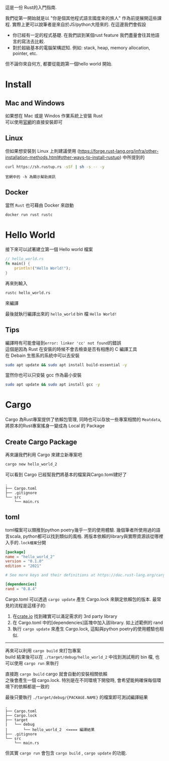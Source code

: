 這是一份 Rust的入門指南. 

我們從第一開始就是以 "你是個其他程式語言國度來的旅人" 作為前提展開這些課程. 實際上更可以說筆者是來自於JS/python大陸來的.
在這邊我們會假設
- 你已經有一定的程式基礎. 在我們談到某個rust feature 我們盡量會往其他語言的寫法去比較.
- 對於超級基本的電腦架構認知. 例如: stack, heap, memory allocation, pointer, etc.

但不論你來自何方, 都要從能跑第一個hello world 開始. 

# Install

## Mac and Windows
如果想在 Mac 或是 Windos 作業系統上安裝 Rust <br>
可以使用[官網](https://www.rust-lang.org/tools/install)的直接安裝即可

## Linux

但如果想安裝到 Linux 上則建議使用 (https://forge.rust-lang.org/infra/other-installation-methods.html#other-ways-to-install-rustup)
中所提到的
```bash
curl https://sh.rustup.rs -sSf | sh -s -- -y
```
`官網中的 -h 為顯示幫助資訊`

## Docker

當然 `Rust` 也可藉由 Docker 來啟動

```bash
docker run rust rustc
```

# Hello World

接下來可以試著建立第一個 Hello world 檔案

```rust
// hello_world.rs
fn main() {
    println!("Hello World!");
}
```

再來則輸入
```bash
rustc hello_world.rs
```
來編譯

最後就執行編譯出來的 `hello_world` bin 檔
`Hello World!`

## Tips

編譯時有可能會碰到`error: linker 'cc' not found`的錯誤<br>
這個是因為 Rust 在安裝的時候不會去檢查是否有相應的 C 編譯工具<br>
在 Debain 生態系的系統中可以去安裝
```bash
sudo apt update && sudo apt install build-essential -y
```
當然你也可以只安裝 gcc 作為最小安裝
```bash
sudo apt update && sudo apt install gcc -y
```

# Cargo

Cargo 為Rust專案提供了依賴包管理, 同時也可以存放一些專案相關的 `Meatdata`, 將原本的Rust專案搖身一變成為 Local 的 Package

## Create Cargo Package

再來讓我們利用 Cargo 來建立新專案吧
```bash
cargo new hello_world_2
```

可以看到 Cargo 已經幫我們將基本的檔案與Cargo.toml建好了
```
.
├── Cargo.toml
├── .gitignore
└── src
    └── main.rs
```

## toml 
toml檔案可以類推到python poetry幾乎一至的使用體驗. 幾個筆者所使用過的語言scala, python都可以找到類似的風格. 將版本依賴的library與實際資源該從哪裡入手的`.lock檔案`分開

```toml
[package]
name = "hello_world_2"
version = "0.1.0"
edition = "2021"

# See more keys and their definitions at https://doc.rust-lang.org/cargo/reference/manifest.html

[dependencies]
rand = "0.8.4"
```

Cargo.toml 可以透過 ``cargo update`` 產生 Cargo.lock 來鎖定依賴包的版本. 最常見的流程是這樣子的:
1. 在[crate.io](https://crates.io/) 找到確實可以滿足需求的 3rd party library
2. 在 Cargo.toml 中的[dependencies]區塊中加入該library. 如上述範例的 rand
3. 執行 ``cargo update`` 來產生 Cargo.lock, 這點與python poetry的使用體驗也相似.
-----

再來可以利用 `cargo build` 來打包專案<br>
build 結束後可以在 `./target/debug/hello_world_2` 中找到測試用的 bin 檔, 也可以使用 `cargo run` 來執行

直接跑 `cargo build` cargo 就會自動的安裝相關依賴<br>
之後會產生一個 cargo.lock. 特別是在不同環境下開發時, 會希望能夠確保每個環境下的依賴都是一致的<br>

最後只要執行 `./target/debug/{PACKAGE.NAME}` 的檔案即可測試編譯結果
```
.
├── Cargo.toml
├── Cargo.lock
├── target
|   └── debug
|       └── hello_world_2  <==== 編譯結果
├── .gitignore
└── src
    └── main.rs
```
但其實 `cargo run` 會包含 `cargo build` , `cargo update` 的功能.

